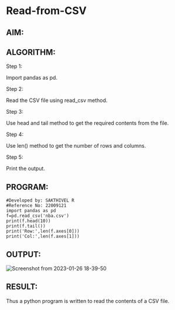 # Read-from-CSV

## AIM:

## ALGORITHM:

Step 1:

Import pandas as pd.

Step 2:

Read the CSV file using read_csv method.

Step 3:

Use head and tail method to get the required contents from the file.

Step 4:

Use len() method to get the number of rows and columns.

Step 5:

Print the output.
## PROGRAM:
```
#Developed by: SAKTHIVEL R
#Reference No: 22009121
import pandas as pd 
f=pd.read_csv('nba.csv')
print(f.head(10))
print(f.tail())
print('Row:',len(f.axes[0]))
print('Col:',len(f.axes[1]))
```

## OUTPUT:
![Screenshot from 2023-01-26 18-39-50](https://user-images.githubusercontent.com/120550359/214843867-b0d37b82-921a-4ae0-9f8a-1dbe22efde83.png)






## RESULT:
Thus a python program is written to read the contents of a CSV file.
